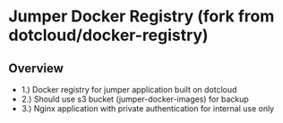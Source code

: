 Jumper Docker Registry (fork from dotcloud/docker-registry)
=

Overview
-

-	1.) Docker registry for jumper application built on dotcloud 
-	2.) Should use s3 bucket (jumper-docker-images) for backup
-	3.) Nginx application with private authentication for internal use only


